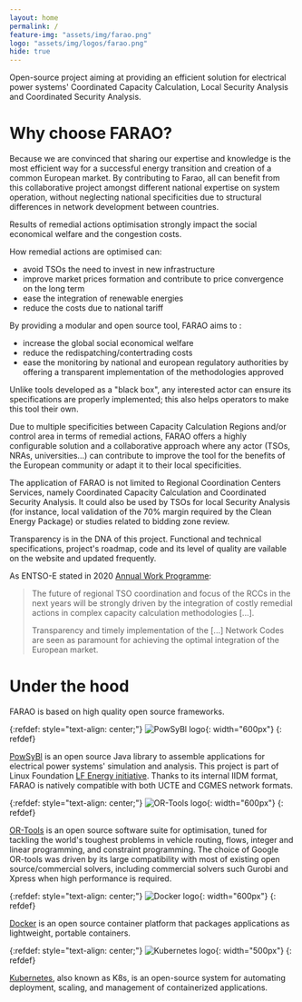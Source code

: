 ```yaml
---
layout: home
permalink: /
feature-img: "assets/img/farao.png"
logo: "assets/img/logos/farao.png"
hide: true
---
```


Open-source project aiming at providing an efficient solution for electrical power systems'
Coordinated Capacity Calculation, Local Security Analysis and Coordinated Security Analysis.

# Why choose FARAO?
Because we are convinced that sharing our expertise and knowledge is the most efficient way for 
a successful energy transition and creation of a common European market. By contributing to Farao, 
all can benefit from this collaborative project amongst different national expertise on system operation, 
without neglecting national specificities due to structural differences in network development between countries.

Results of remedial actions optimisation strongly impact the social economical welfare and the congestion costs.

How remedial actions are optimised can:
- avoid TSOs the need to invest in new infrastructure
- improve market prices formation and contribute to price convergence on the long term
- ease the integration of renewable energies
- reduce the costs due to national tariff

By providing a modular and open source tool, FARAO aims to :
- increase the global social economical welfare
- reduce the redispatching/contertrading costs
- ease the monitoring by national and european regulatory authorities by offering a transparent implementation 
of the methodologies approved

Unlike tools developed as a "black box", any interested actor can ensure its specifications are properly implemented; 
this also helps operators to make this tool their own.

Due to multiple specificities between Capacity Calculation Regions and/or control area in terms of remedial actions, 
FARAO offers a highly configurable solution and a collaborative approach where any actor (TSOs, NRAs, universities...)
can contribute to improve the tool for the benefits of the European community or adapt it to their local specificities.

The application of FARAO is not limited to Regional Coordination Centers Services, namely Coordinated Capacity 
Calculation and Coordinated Security Analysis. It could also be used by TSOs for local Security Analysis (for instance, 
local validation of the 70% margin required by the Clean Energy Package) or studies related to bidding zone review.

Transparency is in the DNA of this project. Functional and technical specifications, project's roadmap, code and its 
level of quality are vailable on the website and updated frequently.

As ENTSO-E stated in 2020 [Annual Work Programme](https://consultations.entsoe.eu/entso-e-general/have-your-say-on-entso-es-annual-work-programme-20/supporting_documents/191017_Entso-e%20AWP%202020_Stakeholder%20consultation.pdf):
> The future of regional TSO coordination and focus of the RCCs in the next years will be strongly driven by
> the integration of costly remedial actions in complex capacity calculation methodologies [...].
>
> Transparency and timely implementation of the [...] Network Codes are seen as paramount for
> achieving the optimal integration of the European market.

# Under the hood
FARAO is based on high quality open source frameworks.

{:refdef: style="text-align: center;"}
![PowSyBl logo](../assets/img/logos/logo_lfe_powsybl.svg){: width="600px"}
{: refdef}

[PowSyBl](https://www.powsybl.org/) is an open source Java library to assemble applications
for electrical power systems' simulation and analysis. This project is part of Linux Foundation
[LF Energy initiative](https://www.lfenergy.org/). Thanks to its internal IIDM format, FARAO is 
natively compatible with both UCTE and CGMES network formats.


{:refdef: style="text-align: center;"}
![OR-Tools logo](../assets/img/logos/DuoN35ZXgAAKzC_.jpg){: width="600px"}
{: refdef}

[OR-Tools](https://developers.google.com/optimization) is an open source software suite for
optimisation, tuned for tackling the world's toughest problems in vehicle routing, flows,
integer and linear programming, and constraint programming. 
The choice of Google OR-tools was driven by its large compatibility with most of existing open source/commercial solvers,
including commercial solvers such Gurobi and Xpress when high performance is required.

{:refdef: style="text-align: center;"}
![Docker logo](../assets/img/logos/horizontal-logo-monochromatic-white.png){: width="600px"}
{: refdef}

[Docker](https://www.docker.com/) is an open source container platform that packages applications as
lightweight, portable containers. 

{:refdef: style="text-align: center;"}
![Kubernetes logo](../assets/img/logos/kubernetes.png){: width="500px"}
{: refdef}

[Kubernetes](https://kubernetes.io/), also known as K8s, is an open-source system for automating deployment, scaling, and management of containerized applications.

